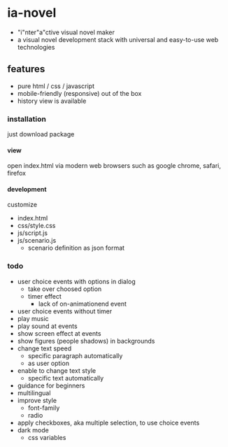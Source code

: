 
# ia-novel

- "i"nter"a"ctive visual novel maker
- a visual novel development stack with universal and easy-to-use web technologies

## features

- pure html / css / javascript
- mobile-friendly (responsive) out of the box
- history view is available

### installation

just download package

#### view

open index.html via modern web browsers such as google chrome, safari, firefox

#### development

customize

- index.html
- css/style.css
- js/script.js
- js/scenario.js
    - scenario definition as json format

### todo

- user choice events with options in dialog
    - take over choosed option
    - timer effect
        - lack of on-animationend event
- user choice events without timer
- play music
- play sound at events
- show screen effect at events
- show figures (people shadows) in backgrounds
- change text speed
    - specific paragraph automatically
    - as user option
- enable to change text style
    - specific text automatically
- guidance for beginners
- multilingual
- improve style
    - font-family
    - radio
- apply checkboxes, aka multiple selection, to use choice events
- dark mode
    - css variables
